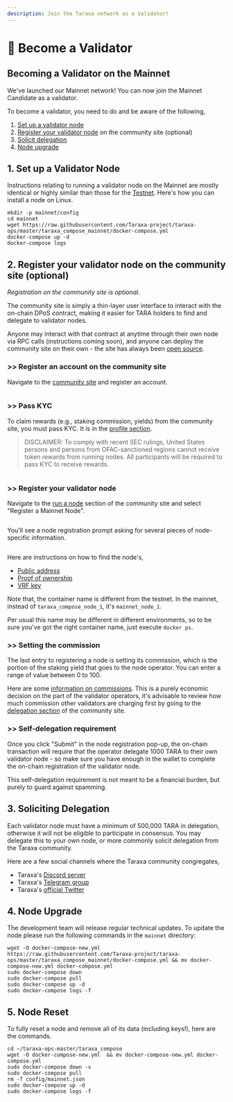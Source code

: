 ```yaml
---
description: Join the Taraxa network as a Validator!
---
```


# 🌱 Become a Validator

## Becoming a Validator on the Mainnet

We've launched our Mainnet network! You can now join the Mainnet Candidate as a validator.&#x20;

To become a validator, you need to do and be aware of the following,&#x20;

1. [Set up a validator node](mainnet-quick-start.md#1.-set-up-a-validator-node)&#x20;
2. [Register your validator node](mainnet-quick-start.md#2.-register-your-validator-node-on-the-community-site-optional) on the community site (optional)&#x20;
3. [Solicit delegation](mainnet-quick-start.md#3.-soliciting-delegation)
4. [Node upgrade](mainnet-quick-start.md#4.-node-upgrade)



## 1.  Set up a Validator Node&#x20;

Instructions relating to running a validator node on the Mainnet are mostly identical or highly similar than those for the [Testnet](../node-setup/testnet\_node\_setup/).  Here's how you can install a node on Linux.&#x20;

```
mkdir -p mainnet/config
cd mainnet
wget https://raw.githubusercontent.com/Taraxa-project/taraxa-ops/master/taraxa_compose_mainnet/docker-compose.yml
docker-compose up -d
docker-compose logs
```





## 2.  Register your validator node on the community site (optional)

_Registration on the community site is optional._&#x20;

The community site is simply a thin-layer user interface to interact with the on-chain DPoS contract, making it easier for TARA holders to find and delegate to validator nodes.&#x20;

Anyone may interact with that contract at anytime through their own node via RPC calls (instructions coming soon), and anyone can deploy the community site on their own - the site has always been [open source](https://github.com/Taraxa-project/taraxa-platform).&#x20;



### >> Register an account on the community site&#x20;

Navigate to the [community site](http://community.taraxa.io/) and register an account.&#x20;

<figure><img src="../.gitbook/assets/1. register.png" alt=""><figcaption></figcaption></figure>

### >> Pass KYC

To claim rewards (e.g., staking commission, yields) from the community site, you must pass KYC. It is in the [profile section](https://community.taraxa.io/profile).&#x20;

> DISCLAIMER: To comply with recent SEC rulings, United States persons and persons from OFAC-sanctioned regions cannot receive token rewards from running nodes. All participants will be required to pass KYC to receive rewards.

<figure><img src="../.gitbook/assets/2. kyc.png" alt=""><figcaption></figcaption></figure>

### >> Register your validator node&#x20;

Navigate to the [run a node](https://community.taraxa.io/node) section of the community site and select "Register a Mainnet Node".&#x20;

<figure><img src="../.gitbook/assets/3. register a validator.png" alt=""><figcaption></figcaption></figure>

You'll see a node registration prompt asking for several pieces of node-specific information.&#x20;

<figure><img src="../.gitbook/assets/3. enter node details.png" alt=""><figcaption></figcaption></figure>

Here are instructions on how to find the node's,&#x20;

* [Public address](https://docs.taraxa.io/node-setup/node\_address)
* [Proof of ownership](../node-setup/proof\_owership.md)
* [VRF key](../node-setup/vrf\_key.md)

Note that, the container name is different from the testnet. In the mainnet, instead of `taraxa_compose_node_1`, it's `mainnet_node_1`.&#x20;

Per usual this name may be different in different environments, so to be sure you've got the right container name, just execute `docker ps`.&#x20;

### >> Setting the commission

The last entry to registering a node is setting its commission, which is the portion of the staking yield that goes to the node operator. You can enter a range of value between 0 to 100.&#x20;

Here are some [information on commissions](https://docs.taraxa.io/faq/mainnet-candidate#c0e0). This is a purely economic decision on the part of the validator operators, it's advisable to review how much commission other validators are charging first by going to the [delegation section](https://community.taraxa.io/delegation) of the community site.&#x20;

### >> Self-delegation requirement

Once you click "Submit" in the node registration pop-up, the on-chain transaction will require that the operator delegate 1000 TARA to their own validator node - so make sure you have enough in the wallet to complete the on-chain registration of the validator node.&#x20;

This self-delegation requirement is not meant to be a financial burden, but purely to guard against spamming.&#x20;



## 3.  Soliciting Delegation

Each validator node must have a minimum of 500,000 TARA in delegation, otherwise it will not be eligible to participate in consensus. You may delegate this to your own node, or more commonly solicit delegation from the Taraxa community.&#x20;

Here are a few social channels where the Taraxa community congregates, &#x20;

* Taraxa's [Discord server](https://www.taraxa.io/discord)
* Taraxa's [Telegram group](https://www.taraxa.io/tg)
* Taraxa's [official Twitter](https://twitter.com/taraxa\_project)



## 4.  Node Upgrade

The development team will release regular technical updates. To update the node please run the following commands in the `mainnet` directory:

```
wget -O docker-compose-new.yml https://raw.githubusercontent.com/Taraxa-project/taraxa-ops/master/taraxa_compose_mainnet/docker-compose.yml && mv docker-compose-new.yml docker-compose.yml
sudo docker-compose down
sudo docker-compose pull
sudo docker-compose up -d
sudo docker-compose logs -f
```



## 5.  Node Reset

To fully reset a node and remove all of its data (including keys!), here are the commands.&#x20;

```
cd ~/taraxa-ops-master/taraxa_compose
wget -O docker-compose-new.yml  && mv docker-compose-new.yml docker-compose.yml
sudo docker-compose down -v
sudo docker-compose pull
rm -f config/mainnet.json
sudo docker-compose up -d
sudo docker-compose logs -f
```



